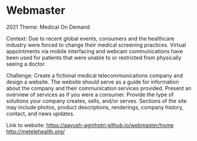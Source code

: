 # Webmaster

2021 Theme: Medical On Demand

Context: Due to recent global events, consumers and the healthcare industry were forced to change their medical
screening practices. Virtual appointments via mobile interfacing and webcam communications have been used for
patients that were unable to or restricted from physically seeing a doctor.

Challenge: Create a fictional medical telecommunications company and design a website. The website should
serve as a guide for information about the company and their communication services provided. Present an
overview of services as if you were a consumer. Provide the type of solutions your company creates, sells, and/or
serves. Sections of the site may include photos, product descriptions, renderings, company history, contact, and
news updates.

Link to website:
https://aayush-agnihotri.github.io/webmaster/home
http://metelehealth.org/
